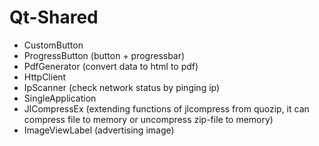# Qt-Shared
- CustomButton
- ProgressButton (button + progressbar)
- PdfGenerator (convert data to html to pdf)
- HttpClient
- IpScanner (check network status by pinging ip)
- SingleApplication
- JlCompressEx (extending functions of jlcompress from quozip, it can compress file to memory or uncompress zip-file to memory)
- ImageViewLabel (advertising image)
